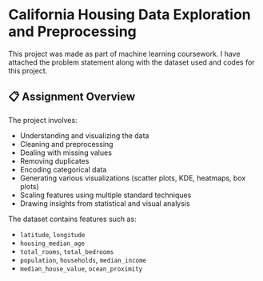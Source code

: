 # California Housing Data Exploration and Preprocessing

This project was made as part of machine learning coursework. I have attached the problem statement along with the dataset used and codes for this project.

## 📋 Assignment Overview

The project involves:
- Understanding and visualizing the data
- Cleaning and preprocessing
- Dealing with missing values
- Removing duplicates
- Encoding categorical data
- Generating various visualizations (scatter plots, KDE, heatmaps, box plots)
- Scaling features using multiple standard techniques
- Drawing insights from statistical and visual analysis

The dataset contains features such as:
- `latitude`, `longitude`
- `housing_median_age`
- `total_rooms`, `total_bedrooms`
- `population`, `households`, `median_income`
- `median_house_value`, `ocean_proximity`


